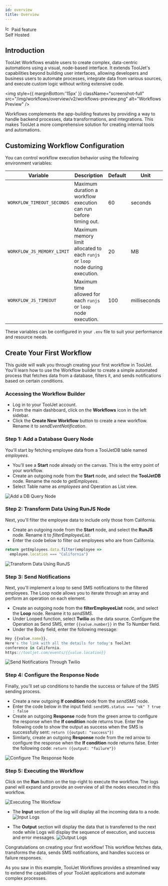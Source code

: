 ```yaml
---
id: overview
title: Overview
---
```


<div style={{display:'flex',justifyContent:"start",alignItems:"center",gap:"8px"}}>
<div className="badge badge--primary heading-badge">   
  <img 
    src="/img/badge-icons/premium.svg" 
    alt="Icon" 
    width="16" 
    height="16" 
  />
 <span>Paid feature</span>
</div>

<div className="badge badge--self-hosted heading-badge" >   
 <span>Self Hosted</span>
</div>

</div>

## Introduction

ToolJet Workflows enable users to create complex, data-centric automations using a visual, node-based interface. It extends ToolJet's capabilities beyond building user interfaces, allowing developers and business users to automate processes, integrate data from various sources, and execute custom logic without writing extensive code.

<img style={{ marginBottom:'15px' }} className="screenshot-full" src="/img/workflows/overview/v2/workflows-preview.png" alt="Workflows Preview" />

Workflows complements the app-building features by providing a way to handle backend processes, data transformations, and integrations. This makes ToolJet a more comprehensive solution for creating internal tools and automations.

## Customizing Workflow Configuration

You can control workflow execution behavior using the following environment variables:

| Variable | Description | Default | Unit |
|-----------|-------------|---------|-------|
| `WORKFLOW_TIMEOUT_SECONDS` | Maximum duration a workflow execution can run before timing out. | 60 | seconds |
| `WORKFLOW_JS_MEMORY_LIMIT` | Maximum memory limit allocated to each `runjs` or `loop` node during execution. | 20 | MB |
| `WORKFLOW_JS_TIMEOUT` | Maximum time allowed for each `runjs` or `loop` node execution. | 100 | milliseconds |

These variables can be configured in your `.env` file to suit your performance and resource needs.

## Create Your First Workflow

This guide will walk you through creating your first workflow in ToolJet. You'll learn how to use the Workflow builder to create a simple automated process that fetches data from a database, filters it, and sends notifications based on certain conditions.

### Accessing the Workflow Builder

- Log in to your ToolJet account.
- From the main dashboard, click on the **Workflows** icon in the left sidebar.
- Click the **Create New Workflow** button to create a new workflow. Rename it to *sendEventNotification*.

### Step 1: Add a Database Query Node

You'll start by fetching employee data from a ToolJetDB table named *employees*.

- You'll see a **Start** node already on the canvas. This is the entry point of your workflow.
- Create an outgoing node from the **Start** node, and select the **ToolJetDB** node. Rename the node to *getEmployees*.
- Select Table name as *employees* and Operation as List view.

<img className="screenshot-full" src="/img/workflows/overview/v2/event-notification-step-1.png" alt="Add a DB Query Node" />
    
### Step 2: Transform Data Using RunJS Node

Next, you'll filter the employee data to include only those from California.

- Create an outgoing node from the **Start** node, and select the **RunJS** node. Rename it to *filterEmployeeList*.
- Enter the code below to filter out employees who are from California.

```js
return getEmployees.data.filter(employee =>
  employee.location === "California")
 ```

<img className="screenshot-full" src="/img/workflows/overview/v2/event-notification-step-2.png" alt="Transform Data Using RunJS" />

### Step 3: Send Notifications

Next, you'll implement a loop to send SMS notifications to the filtered employees. The Loop node allows you to iterate through an array and perform an operation on each element.

- Create an outgoing node from the **filterEmployeeList** node, and select the **Loop** node. Rename it to *sendSMS*.
- Under Looped function, select **Twilio** as the data source. Configure the Operation as Send SMS, enter `{{value.number}}` in the To Number field.
- Under the Body field, enter the following message:

```js
Hey {{value.name}},
Here's the link with all the details for today's ToolJet 
conference in California.
https://tooljet.com/events/{{value.location}}
```

<img className="screenshot-full" src="/img/workflows/overview/v2/event-notification-step-3.png" alt="Send Notifications Through Twilio" />    

### Step 4: Configure the Response Node

Finally, you'll set up conditions to handle the success or failure of the SMS sending process.

- Create a new outgoing **If condition** node from the *sendSMS* node.
- Enter the code below in the input field:
`sendSMS.status === "ok" ? true : false`
- Create an outgoing **Response** node from the green arrow to configure the response when the **If condition** node returns true. 
 Enter the following code to show the output as success when the SMS is successfully sent:
`return ({output: "success"})`
- Similarly, create an outgoing **Response** node from the red arrow to configure the response when the **If condition** node returns false. Enter the following code:
`return ({output: "failure"})`

<img className="screenshot-full" src="/img/workflows/overview/v2/event-notification-step-4.png" alt="Configure The Response Node" />

### Step 5: Executing the Workflow

Click on the **Run** button on the top-right to execute the workflow. The logs panel will expand and provide an overview of all the nodes executed in this workflow.

<img className="screenshot-full" src="/img/workflows/overview/v2/event-notification-execution.png" alt="Executing The Workflow" />
    
- The **Input** section of the log will display all the incoming data to a node. 
    <img className="screenshot-full" src="/img/workflows/overview/v2/event-notification-logs-input.png" alt="Input Logs" />

- The **Output** section will display the data that is transferred to the next node while Logs will display the sequence of execution, and success and error messages. 
    <img className="screenshot-full" src="/img/workflows/overview/v2/event-notification-logs-output.png" alt="Output Logs" />

Congratulations on creating your first workflow! This workflow fetches data, transforms the data, sends SMS notifications, and handles success or failure responses.

As you saw in this example, ToolJet Workflows provides a streamlined way to extend the capabilities of your ToolJet applications and automate complex processes. 

